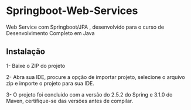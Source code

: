 # Springboot-Web-Services
Web Service com Springboot/JPA , desenvolvido para o curso de Desenvolvimento Completo em Java

## Instalação

1- Baixe o ZIP do projeto

2- Abra sua IDE, procure a opção de importar projeto, selecione o arquivo zip e importe o projeto para sua IDE.

3- O projeto foi concluido com a versão do 2.5.2 do Spring e 3.1.0 do Maven, certifique-se das versões antes de compilar.
